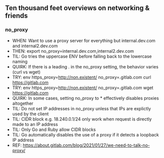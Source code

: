 ## Ten thousand feet overviews on networking & friends

### no_proxy
- WHEN: Want to use a proxy server for everything but internal.dev.com and internal2.dev.com
- THEN: export no_proxy=internal.dev.com,internal2.dev.com
- TIL: Go tries the uppercase ENV before falling back to the lowercase naming
- QUIRK: If there is a leading . in the no_proxy setting, the behavior varies (curl vs wget)
- TRY: env https_proxy=http://non.existent/ no_proxy=.gitlab.com curl https://gitlab.com
- TRY: env https_proxy=http://non.existent/ no_proxy=.gitlab.com wget https://gitlab.com
- QUIRK: In some cases, setting no_proxy to * effectively disables proxies altogether
- TIL: Do not set IP addresses in no_proxy unless that IPs are explictly used by the client
- TIL: CIDR block e.g. 18.240.0.1/24 only work when request is directly made to an IP address
- TIL: Only Go and Ruby allow CIDR blocks
- TIL: Go automatically disables the use of a proxy if it detects a loopback IP address
- REF: https://about.gitlab.com/blog/2021/01/27/we-need-to-talk-no-proxy/
